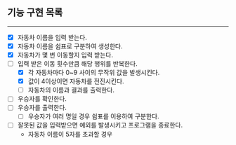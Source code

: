 ## 기능 구현 목록

***

- [x] 자동차 이름을 입력 받는다.
- [x] 자동차 이름을 쉼표로 구분하여 생성한다.
- [x] 자동차가 몇 번 이동할지 입력 받는다.
- [ ] 입력 받은 이동 횟수만큼 해당 행위를 반복한다.
    - [x] 각 자동차마다 0~9 사이의 무작위 값을 발생시킨다.
    - [x] 값이 4이상이면 자동차를 전진시킨다.
    - [ ] 자동차의 이름과 결과를 출력한다.
- [ ] 우승자를 확인한다.
- [ ] 우승자를 출력한다.
    - [ ] 우승자가 여러 명일 경우 쉼표를 이용하여 구분한다.
- [ ] 잘못된 값을 입력받으면 예외를 발생시키고 프로그램을 종료한다.
    - 자동차 이름이 5자를 초과할 경우
